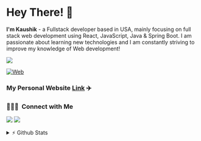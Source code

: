 
# Hey There! 👋

**I'm Kaushik** - a Fullstack developer based in USA, mainly focusing on full stack web development using React, JavaScript, Java & Spring Boot. I am passionate about learning new technologies and I am constantly striving to improve my knowledge of Web development!
 
![](https://komarev.com/ghpvc/?username=Kaushik612)

[![Web](https://skillicons.dev/icons?i=java,spring,react,js,ts,nextjs,scss,tailwind,aws,gcp)](https://skillicons.dev)

### My Personal Website [Link](https://www.kaushikravikumar.com/) ✈️


### 👨🏻‍💻 &nbsp;Connect with Me


<p align="left">
<a href="https://www.linkedin.com/in/kaushikrav/ "><img src="https://img.shields.io/badge/-kaushikkas-0077B5?style=flat&logo=Linkedin&logoColor=white"/></a>
<a href="mailto:kaushikr.612@gmail.com"><img src="https://img.shields.io/badge/-kaushikr.612@gmail.com-D14836?style=flat&logo=Gmail&logoColor=white"/></a>
</p>

<details>
  <summary>⚡ Github Stats</summary>
  
  <a href="#">![Github stats](https://github-readme-stats.vercel.app/api?username=Kaushik612&theme=tokyonight&count_private=true)</a>
  <a href="#">![Top Langs](https://github-readme-stats.vercel.app/api/top-langs/?username=Kaushik612&layout=compact&theme=tokyonight&count_private=true)</a>
</details>
